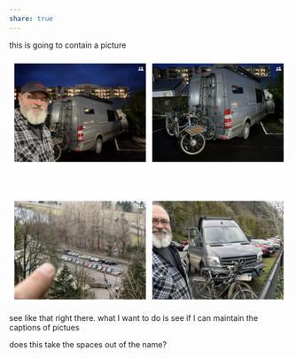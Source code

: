 ```yaml
---
share: true
---
```



this is going to contain a picture

![CleanShot 2024-01-14 at 08.01.37@2x.png](./attachments/CleanShot%202024-01-14%20at%2008.01.37@2x.png)

see like that right there.  what I want to do is see if I can maintain the captions of pictues 

does this take the spaces out of the name?